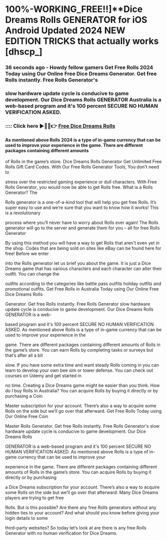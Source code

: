 # 100%-WORKING_FREE!!]**Dice Dreams Rolls GENERATOR for iOS Android Updated 2024 NEW EDITION TRICKS that actually works [dhscp_]

### 36 seconds ago - Howdy fellow gamers Get Free Rolls 2024 Today using Our Online Free Dice Dreams Generator. Get free Rolls instantly. Free Rolls Generator's 

### slow hardware update cycle is conducive to game development. Our Dice Dreams Rolls GENERATOR Australia is a web-based program and it's 100 percent SECURE NO HUMAN VERIFICATION ASKED.



### :::: Click here ►🔴✅👉 <a href="https://lookerstudio.google.com/reporting/1fc9ab86-e72b-43bf-90c7-c5a89970ac53">Free Dice Dreams Rolls</a>



#### As mentioned above Rolls 2024 is a type of in-game currency that can be used to improve your experience in the game. There are different packages containing different amounts 

of Rolls in the game’s store. Dice Dreams Rolls Generator Get Unlimited Free Rolls Gift Card Codes. With Our Free Rolls Generator Tools, You don't need to 

stress over the restricted gaming experience or dull characters. With Free Rolls Generator, you would now be able to get Rolls free. What is a Rolls Generator? The 

Rolls generator is a one-of-a-kind tool that will help you get free Rolls. It’s super easy to use and we’re sure that you want to know how it works! This is a revolutionary 

process where you’ll never have to worry about Rolls ever again! The Rolls generator will go to the server and generate them for you – all for free Rolls Generator 

By using this method you will have a way to get Rolls that aren't even yet in the shop. Codes that are being sold on sites like eBay can be found here for free! Before we enter 

into the Rolls generator let us brief you about the game. It is just a Dice Dreams game that has various characters and each character can alter their outfit. You can change the 

outfits according to the categories like battle pass outfits holiday outfits and promotional outfits. Get Free Rolls in Australia Today using Our Online Free Dice Dreams Rolls 

Generator. Get free Rolls instantly. Free Rolls Generator slow hardware update cycle is conducive to game development. Our Dice Dreams Rolls GENERATOR is a web-

based program and it's 100 percent SECURE NO HUMAN VERIFICATION ASKED. As mentioned above Rolls is a type of in-game currency that can be used to improve your experience in the 

game. There are different packages containing different amounts of Rolls in the game’s store. You can earn Rolls by completing tasks or surveys but that’s after all a bit 

slow. If you have some extra time and want steady Rolls coming in you can learn to develop your own bee sim or tower defense. You can check out courses on Udemy and get started in 

no time. Creating a Dice Dreams game might be easier than you think. How do I buy Rolls in Australia? You can acquire Rolls by buying it directly or by purchasing a Coin 

Master subscription for your account. There’s also a way to acquire some Rolls on the side but we’ll go over that afterward. Get Free Rolls Today using Our Online Free Coin 

Master Rolls Generator. Get free Rolls instantly. Free Rolls Generator's slow hardware update cycle is conducive to game development. Our Dice Dreams Rolls 

GENERATOR is a web-based program and it's 100 percent SECURE NO HUMAN VERIFICATION ASKED. As mentioned above Rolls is a type of in-game currency that can be used to improve your 

experience in the game. There are different packages containing different amounts of Rolls in the game’s store. You can acquire Rolls by buying it directly or by purchasing 

a Dice Dreams subscription for your account. There’s also a way to acquire some Rolls on the side but we’ll go over that afterward. Many Dice Dreams players are trying to get free 

Rolls. But is this possible? Are there any free Rolls generators without any hidden ties to your account? And what should you know before giving your login details to some 

third-party websites? So today let’s look at are there is any free Rolls Generator with no human verification for Dice Dreams.


